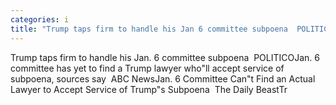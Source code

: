 ```yaml
---
categories: i
title: "Trump taps firm to handle his Jan 6 committee subpoena  POLITICO"
---
```

Trump taps firm to handle his Jan. 6 committee subpoena&nbsp;&nbsp;POLITICOJan. 6 committee has yet to find a Trump lawyer who"ll accept service of subpoena, sources say&nbsp;&nbsp;ABC NewsJan. 6 Committee Can"t Find an Actual Lawyer to Accept Service of Trump"s Subpoena&nbsp;&nbsp;The Daily BeastTr